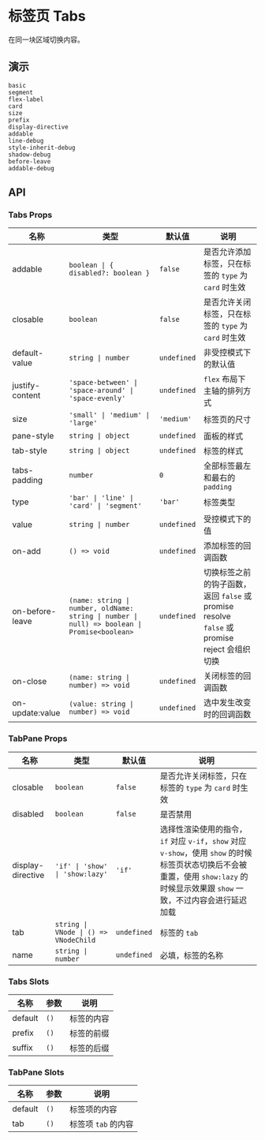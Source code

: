 # 标签页 Tabs

在同一块区域切换内容。

## 演示

```demo
basic
segment
flex-label
card
size
prefix
display-directive
addable
line-debug
style-inherit-debug
shadow-debug
before-leave
addable-debug
```

## API

### Tabs Props

| 名称 | 类型 | 默认值 | 说明 |
| --- | --- | --- | --- |
| addable | `boolean \| { disabled?: boolean }` | `false` | 是否允许添加标签，只在标签的 `type` 为 `card` 时生效 |
| closable | `boolean` | `false` | 是否允许关闭标签，只在标签的 `type` 为 `card` 时生效 |
| default-value | `string \| number` | `undefined` | 非受控模式下的默认值 |
| justify-content | `'space-between' \| 'space-around' \| 'space-evenly'` | `undefined` | `flex` 布局下主轴的排列方式 |
| size | `'small' \| 'medium' \| 'large'` | `'medium'` | 标签页的尺寸 |
| pane-style | `string \| object` | `undefined` | 面板的样式 |
| tab-style | `string \| object` | `undefined` | 标签的样式 |
| tabs-padding | `number` | `0` | 全部标签最左和最右的 `padding` |
| type | `'bar' \| 'line' \| 'card' \| 'segment'` | `'bar'` | 标签类型 |
| value | `string \| number` | `undefined` | 受控模式下的值 |
| on-add | `() => void` | `undefined` | 添加标签的回调函数 |
| on-before-leave | `(name: string \| number, oldName: string \| number \| null) => boolean \| Promise<boolean>` | `undefined` | 切换标签之前的钩子函数，返回 `false` 或 promise resolve `false` 或 promise reject 会组织切换 |
| on-close | `(name: string \| number) => void` | `undefined` | 关闭标签的回调函数 |
| on-update:value | `(value: string \| number) => void` | `undefined` | 选中发生改变时的回调函数 |

### TabPane Props

| 名称 | 类型 | 默认值 | 说明 |
| --- | --- | --- | --- |
| closable | `boolean` | `false` | 是否允许关闭标签，只在标签的 `type` 为 `card` 时生效 |
| disabled | `boolean` | `false` | 是否禁用 |
| display-directive | `'if' \| 'show' \| 'show:lazy'` | `'if'` | 选择性渲染使用的指令，`if` 对应 `v-if`，`show` 对应 `v-show`，使用 `show` 的时候标签页状态切换后不会被重置，使用 `show:lazy` 的时候显示效果跟 `show` 一致，不过内容会进行延迟加载 |
| tab | `string \| VNode \| () => VNodeChild` | `undefined` | 标签的 `tab` |
| name | `string \| number` | `undefined` | 必填，标签的名称 |

### Tabs Slots

| 名称    | 参数 | 说明       |
| ------- | ---- | ---------- |
| default | `()` | 标签的内容 |
| prefix  | `()` | 标签的前缀 |
| suffix  | `()` | 标签的后缀 |

### TabPane Slots

| 名称    | 参数 | 说明                |
| ------- | ---- | ------------------- |
| default | `()` | 标签项的内容        |
| tab     | `()` | 标签项 `tab` 的内容 |
